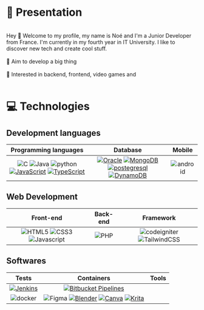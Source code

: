 # 👋 Presentation

<br/>
Hey 👋 Welcome to my profile, my name is Noé and I'm a Junior Developer from France. I'm currently in my fourth year in IT University. I like to discover new tech and create cool stuff.
<br/>
<br/>
🎯 Aim to develop a big thing
<br/>
<br/>
🏹 Interested in backend, frontend, video games and
<br/>
<br/>

# 💻 Technologies 

## Development languages

| Programming languages | Database | Mobile |
|:---------------------:|:--------:|:------:|
| ![C](https://img.shields.io/badge/c-%2300599C.svg?style=for-the-badge&logo=c&logoColor=white) ![Java](https://img.shields.io/badge/java-%23ED8B00.svg?style=for-the-badge&logo=java&logoColor=white) ![python](https://img.shields.io/badge/python-yellow?style=for-the-badge&logo=python&logoColor=white) [![JavaScript](https://img.shields.io/badge/JavaScript-F7DF1E?style=for-the-badge&logo=javascript&logoColor=fff)](#) [![TypeScript](https://img.shields.io/badge/TypeScript-3178C6?style=for-the-badge&logo=typescript&logoColor=fff)](#) | [![Oracle](https://custom-icon-badges.demolab.com/badge/Oracle-F80000?style=for-the-badge&logo=oracle&logoColor=fff)](#) [![MongoDB](https://img.shields.io/badge/MongoDB-2ea44f?style=for-the-badge&logo=mongodb&logoColor=white)](https://) [![postegresql](https://img.shields.io/badge/postegresql-blue?style=for-the-badge&logo=postgresql&logoColor=white)](https://) [![DynamoDB](https://img.shields.io/badge/DynamoDB-4053D6?style=for-the-badge&logo=amazondynamodb&logoColor=fff)](#) | ![android](https://img.shields.io/badge/android-darkgreen?style=for-the-badge&logo=android&logoColor=white) |

## Web Development

| Front-end | Back-end | Framework | 
|:---------:|:--------:|:---------:|
| ![HTML5](https://img.shields.io/badge/html5-%23E34F26.svg?style=for-the-badge&logo=html5&logoColor=white) ![CSS3](https://img.shields.io/badge/css3-%231572B6.svg?style=for-the-badge&logo=css3&logoColor=white) ![Javascript](https://img.shields.io/badge/Javascript-yellow?style=for-the-badge&logo=javascript&logoColor=white) | ![PHP](https://img.shields.io/badge/php-%23777BB4.svg?style=for-the-badge&logo=php&logoColor=white) | ![codeigniter](https://img.shields.io/badge/codeigniter-orange?style=for-the-badge&logo=codeigniter&logoColor=white) ![TailwindCSS](https://img.shields.io/badge/tailwindcss-%2338B2AC.svg?style=for-the-badge&logo=tailwind-css&logoColor=white) |

## Softwares

| Tests | Containers | Tools |
|:-----:|:----------:|:------:|
| [![Jenkins](https://img.shields.io/badge/Jenkins-D24939?logo=jenkins&logoColor=white)](#) | [![Bitbucket Pipelines](https://img.shields.io/badge/Bitbucket_Pipelines-0052CC?logo=bitbucket&logoColor=white)](#) 
 | ![docker](https://img.shields.io/badge/docker-blue?style=for-the-badge&logo=docker&logoColor=white) | ![Figma](https://img.shields.io/badge/figma-%23F24E1E.svg?style=for-the-badge&logo=figma&logoColor=white) [![Blender](https://img.shields.io/badge/Blender-%23F5792A.svg?style=for-the-badge&logo=blender&logoColor=white)](#) [![Canva](https://img.shields.io/badge/Canva-%2300C4CC.svg?&style=for-the-badge&logo=Canva&logoColor=white)](#) [![Krita](https://img.shields.io/badge/Krita-203759?style=for-the-badge&logo=krita&logoColor=EEF37B)](#) |

